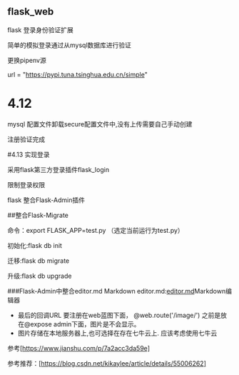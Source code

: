 ## flask_web
flask 登录身份验证扩展

简单的模拟登录通过从mysql数据库进行验证

更换pipenv源

url = "https://pypi.tuna.tsinghua.edu.cn/simple"

# 4.12
mysql 配置文件卸载secure配置文件中,没有上传需要自己手动创建

注册验证完成 


#4.13 实现登录 

采用flask第三方登录插件flask_login

限制登录权限

flask 整合Flask-Admin插件


##整合Flask-Migrate

命令：export FLASK_APP=test.py （选定当前运行为test.py）

初始化:flask db init

迁移:flask db migrate

升级:flask db upgrade




###Flask-Admin中整合editor.md Markdown
editor.md:[editor.md](https://github.com/pandao/editor.md)Markdown编辑器

- 最后的回调URL 要注册在web蓝图下面，  @web.route('/image/<name>')
之前是放在@expose admin下面，图片是不会显示。
- 图片存储在本地服务器上,也可选择在存在七牛云上.
应该考虑使用七牛云

参考[https://www.jianshu.com/p/7a2acc3da59e]

参考推荐：[https://blog.csdn.net/kikaylee/article/details/55006262]




